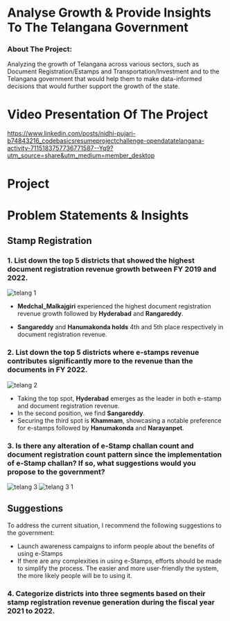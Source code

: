 # Analyse Growth & Provide Insights To The Telangana Government
### About The Project:

Analyzing the growth of Telangana across various sectors, such as Document Registration/Estamps and Transportation/Investment and to the Telangana government that would help them to make data-informed decisions that would further support the growth of the state.

# Video Presentation Of The Project
https://www.linkedin.com/posts/nidhi-pujari-b74843216_codebasicsresumeprojectchallenge-opendatatelangana-activity-7115183757736771587--Yq9?utm_source=share&utm_medium=member_desktop

# Project
# Problem Statements & Insights
## Stamp Registration
### 1. List down the top 5 districts that showed the highest document registration revenue growth between FY 2019 and 2022.
![telang 1](https://github.com/Nidhipujarii/Telangana_Growth_Analysis/assets/107934279/41c76361-5d86-4704-993b-5f769882c87e)

+ **Medchal_Malkajgiri** experienced the highest document registration  revenue growth followed by **Hyderabad** and **Rangareddy**.

+ **Sangareddy** and **Hanumakonda holds** 4th and 5th place respectively in document registration revenue.

### 2.  List down the top 5 districts where e-stamps revenue contributes significantly more to the revenue than the documents in FY 2022.

![telang 2](https://github.com/Nidhipujarii/Telangana_Growth_Analysis/assets/107934279/48e84f26-98dc-45dd-b6ce-f8dd8852d178)
+ Taking the top spot, **Hyderabad** emerges as the leader in both e-stamp and document registration revenue.
+ In the second position, we find **Sangareddy**.
+ Securing the third spot is **Khammam**, showcasing a notable preference for e-stamps followed by **Hanumakonda**  and **Narayanpet**.

###  3. Is there any alteration of e-Stamp challan count and document registration count pattern since the implementation of e-Stamp challan? If so, what suggestions would you propose to the government?
![telang 3](https://github.com/Nidhipujarii/Telangana_Growth_Analysis/assets/107934279/5158cfdc-9b63-4cb8-b88a-09f816c3f984)
![telang 3 1](https://github.com/Nidhipujarii/Telangana_Growth_Analysis/assets/107934279/e6ac86df-a1df-42e5-9703-28bf64fe994b)

## Suggestions
To address the current situation, I recommend the following suggestions to the government:
+ Launch awareness campaigns to inform people about the benefits of using e-Stamps
+ If there are any complexities in using e-Stamps, efforts should be made to simplify the process. The easier and more user-friendly the system, the more likely people will be to using it.

### 4. Categorize districts into three segments based on their stamp registration revenue generation during the fiscal year 2021 to 2022.

